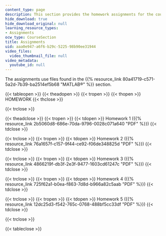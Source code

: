 ```yaml
---
content_type: page
description: This section provides the homework assignments for the course.
hide_download: true
hide_download_original: null
learning_resource_types:
- Assignments
ocw_type: CourseSection
title: Assignments
uid: aaa0e947-a6f6-b29c-5225-98b90ee31944
video_files:
  video_thumbnail_file: null
video_metadata:
  youtube_id: null
---
```


The assignments use files found in the {{% resource_link 80a41719-c571-5a2d-7b39-ba2514ef5b68 "MATLAB®" %}} section.

{{< tableopen >}}
{{< theadopen >}}
{{< tropen >}}
{{< thopen >}}
HOMEWORK
{{< thclose >}}

{{< trclose >}}

{{< theadclose >}}
{{< tropen >}}
{{< tdopen >}}
Homework 1 ({{% resource_link 2b5060d8-686e-70da-9796-0028c071a640 "PDF" %}})
{{< tdclose >}}

{{< trclose >}}
{{< tropen >}}
{{< tdopen >}}
Homework 2 ({{% resource_link 76a1657f-c157-9f44-ce92-f06de348825d "PDF" %}})
{{< tdclose >}}

{{< trclose >}}
{{< tropen >}}
{{< tdopen >}}
Homework 3 ({{% resource_link 4866219f-db3f-2e3f-9477-1603cd61247c "PDF" %}})
{{< tdclose >}}

{{< trclose >}}
{{< tropen >}}
{{< tdopen >}}
Homework 4 ({{% resource_link 725f62a1-b0ea-f863-7d8d-b966a82c5aab "PDF" %}})
{{< tdclose >}}

{{< trclose >}}
{{< tropen >}}
{{< tdopen >}}
Homework 5 ({{% resource_link 12dc25d3-f542-765c-0768-488bf5cc33df "PDF" %}})
{{< tdclose >}}

{{< trclose >}}

{{< tableclose >}}